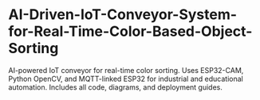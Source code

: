 # AI-Driven-IoT-Conveyor-System-for-Real-Time-Color-Based-Object-Sorting
AI-powered IoT conveyor for real-time color sorting. Uses ESP32-CAM, Python OpenCV, and MQTT-linked ESP32 for industrial and educational automation. Includes all code, diagrams, and deployment guides.
